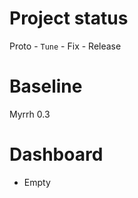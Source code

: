 Project status
==============

Proto - `Tune` - Fix - Release

Baseline
========
Myrrh 0.3

Dashboard
=========

* Empty